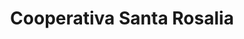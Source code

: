 ---
title: "Cooperativa Santa Rosalia"
url: /sant-cugat-del-valles/cooperativa-santa-rosalia/
shop: comodidad
---